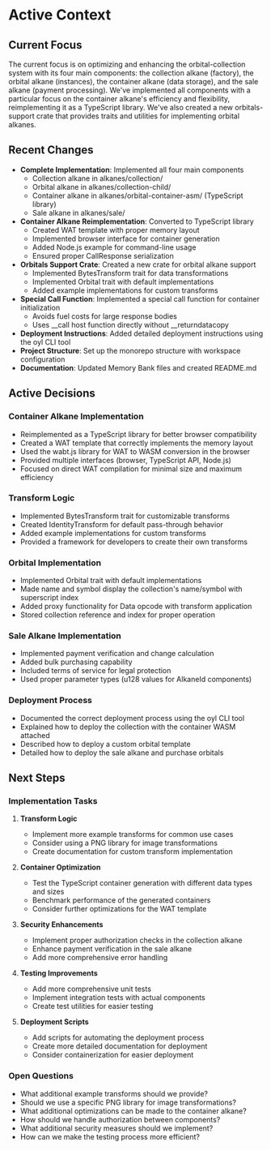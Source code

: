 # Active Context

## Current Focus
The current focus is on optimizing and enhancing the orbital-collection system with its four main components: the collection alkane (factory), the orbital alkane (instances), the container alkane (data storage), and the sale alkane (payment processing). We've implemented all components with a particular focus on the container alkane's efficiency and flexibility, reimplementing it as a TypeScript library. We've also created a new orbitals-support crate that provides traits and utilities for implementing orbital alkanes.

## Recent Changes
- **Complete Implementation**: Implemented all four main components
  - Collection alkane in alkanes/collection/
  - Orbital alkane in alkanes/collection-child/
  - Container alkane in alkanes/orbital-container-asm/ (TypeScript library)
  - Sale alkane in alkanes/sale/
- **Container Alkane Reimplementation**: Converted to TypeScript library
  - Created WAT template with proper memory layout
  - Implemented browser interface for container generation
  - Added Node.js example for command-line usage
  - Ensured proper CallResponse serialization
- **Orbitals Support Crate**: Created a new crate for orbital alkane support
  - Implemented BytesTransform trait for data transformations
  - Implemented Orbital trait with default implementations
  - Added example implementations for custom transforms
- **Special Call Function**: Implemented a special call function for container initialization
  - Avoids fuel costs for large response bodies
  - Uses __call host function directly without __returndatacopy
- **Deployment Instructions**: Added detailed deployment instructions using the oyl CLI tool
- **Project Structure**: Set up the monorepo structure with workspace configuration
- **Documentation**: Updated Memory Bank files and created README.md

## Active Decisions

### Container Alkane Implementation
- Reimplemented as a TypeScript library for better browser compatibility
- Created a WAT template that correctly implements the memory layout
- Used the wabt.js library for WAT to WASM conversion in the browser
- Provided multiple interfaces (browser, TypeScript API, Node.js)
- Focused on direct WAT compilation for minimal size and maximum efficiency

### Transform Logic
- Implemented BytesTransform trait for customizable transforms
- Created IdentityTransform for default pass-through behavior
- Added example implementations for custom transforms
- Provided a framework for developers to create their own transforms

### Orbital Implementation
- Implemented Orbital trait with default implementations
- Made name and symbol display the collection's name/symbol with superscript index
- Added proxy functionality for Data opcode with transform application
- Stored collection reference and index for proper operation

### Sale Alkane Implementation
- Implemented payment verification and change calculation
- Added bulk purchasing capability
- Included terms of service for legal protection
- Used proper parameter types (u128 values for AlkaneId components)

### Deployment Process
- Documented the correct deployment process using the oyl CLI tool
- Explained how to deploy the collection with the container WASM attached
- Described how to deploy a custom orbital template
- Detailed how to deploy the sale alkane and purchase orbitals

## Next Steps

### Implementation Tasks
1. **Transform Logic**
   - Implement more example transforms for common use cases
   - Consider using a PNG library for image transformations
   - Create documentation for custom transform implementation

2. **Container Optimization**
   - Test the TypeScript container generation with different data types and sizes
   - Benchmark performance of the generated containers
   - Consider further optimizations for the WAT template

3. **Security Enhancements**
   - Implement proper authorization checks in the collection alkane
   - Enhance payment verification in the sale alkane
   - Add more comprehensive error handling

4. **Testing Improvements**
   - Add more comprehensive unit tests
   - Implement integration tests with actual components
   - Create test utilities for easier testing

5. **Deployment Scripts**
   - Add scripts for automating the deployment process
   - Create more detailed documentation for deployment
   - Consider containerization for easier deployment

### Open Questions
- What additional example transforms should we provide?
- Should we use a specific PNG library for image transformations?
- What additional optimizations can be made to the container alkane?
- How should we handle authorization between components?
- What additional security measures should we implement?
- How can we make the testing process more efficient?